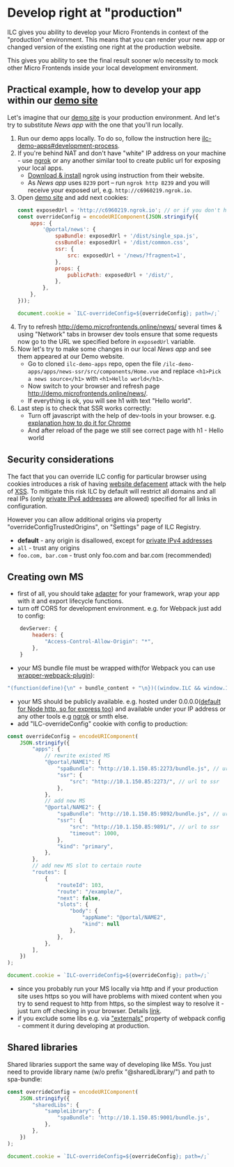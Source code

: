 # Develop right at "production"

ILC gives you ability to develop your Micro Frontends in context of the "production" environment.
This means that you can render your new app or changed version of the existing one right at the 
production website.

This gives you ability to see the final result sooner w/o necessity to mock other Micro Frontends inside your
local development environment.

## Practical example, how to develop your app within our [demo site](http://demo.microfrontends.online/news/)

Let's imagine that our [demo site](http://demo.microfrontends.online/news/) is your production environment.
And let's try to substitute _News app_ with the one that you'll run locally.

1. Run our demo apps locally. To do so, follow the instruction here [ilc-demo-apps#development-process](https://github.com/namecheap/ilc-demo-apps#development-process).
1. If you're behind NAT and don't have "white" IP address on your machine - use [ngrok](https://ngrok.com/) or any another similar tool to create public url for exposing your local apps.
    - [Download & install](https://ngrok.com/download) ngrok using instruction from their website.
    - As _News app_ uses `8239` port – run `ngrok http 8239` and you will receive your exposed url, e.g. `http://c6960219.ngrok.io`.
1. Open [demo site](http://demo.microfrontends.online/news/) and add next cookies:
    ```javascript
    const exposedUrl = 'http://c6960219.ngrok.io'; // or if you don't have NAT - http://YOUR_PUBLIC_IP:8239
    const overrideConfig = encodeURIComponent(JSON.stringify({
        apps: {
            '@portal/news': {
                spaBundle: exposedUrl + '/dist/single_spa.js',
                cssBundle: exposedUrl + '/dist/common.css',
                ssr: {
                    src: exposedUrl + '/news/?fragment=1',
                },
                props: {
                    publicPath: exposedUrl + '/dist/',
                },
            },
        },
    }));

    document.cookie = `ILC-overrideConfig=${overrideConfig}; path=/;`
    ```
1. Try to refresh http://demo.microfrontends.online/news/ several times & using "Network" tabs in browser dev tools ensure 
that some requests now go to the URL we specified before in `exposedUrl` variable.
1. Now let's try to make some changes in our local _News app_ and see them appeared at our Demo website.
    - Go to cloned `ilc-demo-apps` repo, open the file `/ilc-demo-apps/apps/news-ssr/src/components/Home.vue` and replace `<h1>Pick a news source</h1>` with `<h1>Hello world</h1>`.
    - Now switch to your browser and refresh page http://demo.microfrontends.online/news/.
    - If everything is ok, you will see h1 with text "Hello world".
1. Last step is to check that SSR works correctly:
    - Turn off javascript with the help of dev-tools in your browser. e.g. [explanation how to do it for Chrome](https://developers.google.com/web/tools/chrome-devtools/javascript/disable)
    - And after reload of the page we still see correct page with h1 - Hello world



## Security considerations

The fact that you can override ILC config for particular browser using cookies introduces a risk of having 
[website defacement](https://en.wikipedia.org/wiki/Website_defacement) attack with the help of [XSS](https://owasp.org/www-community/attacks/xss/).
To mitigate this risk ILC by default will restrict all domains and all real IPs (only [private IPv4 addresses](https://en.wikipedia.org/wiki/Private_network) are allowed) specified for all links in configuration. 

However you can allow additional origins via property "overrideConfigTrustedOrigins", on "Settings" page of ILC Registry.
- **default** - any origin is disallowed, except for [private IPv4 addresses](https://en.wikipedia.org/wiki/Private_network)
- `all` - trust any origins
- `foo.com, bar.com` - trust only foo.com and bar.com (recommended)

## Creating own MS
- first of all, you should take [adapter](https://single-spa.js.org/docs/ecosystem) for your framework, wrap your app with it and export lifecycle functions.
- turn off CORS for development environment.
e.g. for Webpack just add to config:
```js
    devServer: {
        headers: {
            "Access-Control-Allow-Origin": "*",
        },
    }
```
- your MS bundle file must be wrapped with(for Webpack you can use [wrapper-webpack-plugin](https://www.npmjs.com/package/wrapper-webpack-plugin)):
```js
"(function(define){\n" + bundle_content + "\n})((window.ILC && window.ILC.define) || window.define);"
```

- your MS should be publicly available. e.g. hosted under 0.0.0.0([default for Node http, so for express too](https://nodejs.org/api/net.html#net_server_listen_port_host_backlog_callback)) and available under your IP address or any other tools e.g [ngrok](https://ngrok.com/) or smth else.
- add "ILC-overrideConfig" cookie with config to production:
```js
const overrideConfig = encodeURIComponent(
    JSON.stringify({
        "apps": {
            // rewrite existed MS
            "@portal/NAME1": {
                "spaBundle": "http://10.1.150.85:2273/bundle.js", // url to bundle
                "ssr": {
                    "src": "http://10.1.150.85:2273/", // url to ssr
                },
            },
            // add new MS
            "@portal/NAME2": {
                "spaBundle": "http://10.1.150.85:9892/bundle.js", // url to bundle
                "ssr": {
                    "src": "http://10.1.150.85:9891/", // url to ssr
                    "timeout": 1000,
                },
                "kind": "primary",
            },
        },
        // add new MS slot to certain route
        "routes": [
            {
                "routeId": 103,
                "route": "/example/",
                "next": false,
                "slots": {
                    "body": {
                        "appName": "@portal/NAME2",
                        "kind": null
                    },
                },
            },
        ],
    })
);

document.cookie = `ILC-overrideConfig=${overrideConfig}; path=/;`

```
- since you probably run your MS locally via http and if your production site uses https so you will have problems with mixed content when you try to send request to http from https, so the simplest way to resolve it - just turn off checking in your browser. Details [link](https://docs.adobe.com/content/help/en/target/using/experiences/vec/troubleshoot-composer/mixed-content.html).
- if you exclude some libs e.g. via ["externals"](https://github.com/namecheap/ilc/blob/e1ea372f822fc95790e73743c5ad7ddf31e3c892/devFragments/people/webpack.config.js#L95) property of webpack config - comment it during developing at production.

## Shared libraries
Shared libraries support the same way of developing like MSs. You just need to provide library name (w/o prefix "@sharedLibrary/") and path to spa-bundle:
```js
const overrideConfig = encodeURIComponent(
    JSON.stringify({
        "sharedLibs": {
            "sampleLibrary": {
                "spaBundle": 'http://10.1.150.85:9001/bundle.js',
            },
        },
    })
);

document.cookie = `ILC-overrideConfig=${overrideConfig}; path=/;`
```